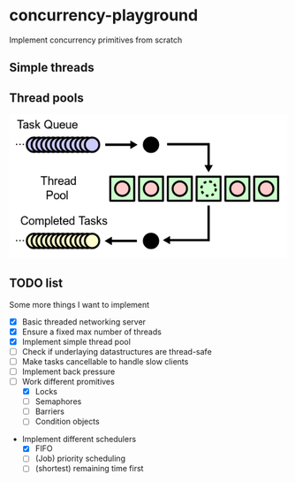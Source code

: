 # concurrency-playground

Implement concurrency primitives from scratch

## Simple threads

## Thread pools

![Thread pool](/docs/images/thread-pool.png)

## TODO list

Some more things I want to implement

* [x] Basic threaded networking server
* [x] Ensure a fixed max number of threads
* [x] Implement simple thread pool
* [ ] Check if underlaying datastructures are thread-safe
* [ ] Make tasks cancellable to handle slow clients
* [ ] Implement back pressure
* [ ] Work different promitives
  * [x] Locks
  * [ ] Semaphores
  * [ ] Barriers
  * [ ] Condition objects
* Implement different schedulers
  * [x] FIFO
  * [ ] (Job) priority scheduling
  * [ ] (shortest) remaining time first
